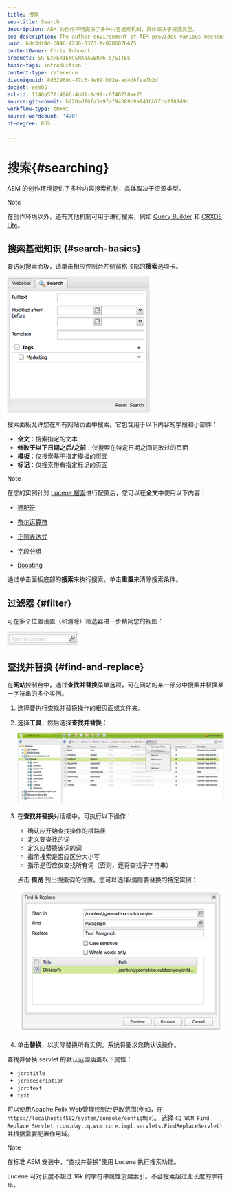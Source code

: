 ```yaml
---
title: 搜索
seo-title: Search
description: AEM 的创作环境提供了多种内容搜索机制，具体取决于资源类型。
seo-description: The author environment of AEM provides various mechanisms for searching for content, dependent on the resource type.
uuid: 6dd3df4d-6040-4230-8373-fc028687b675
contentOwner: Chris Bohnert
products: SG_EXPERIENCEMANAGER/6.5/SITES
topic-tags: introduction
content-type: reference
discoiquuid: 8d32960c-47c3-4e92-b02e-ad4d8fea7b2d
docset: aem65
exl-id: 1f46a57f-4966-4dd1-8c99-c0740718ae76
source-git-commit: b220adf6fa3e9faf94389b9a9416b7fca2f89d9d
workflow-type: tm+mt
source-wordcount: '470'
ht-degree: 85%

---
```


# 搜索{#searching}

AEM 的创作环境提供了多种内容搜索机制，具体取决于资源类型。

>[!NOTE]
>
>在创作环境以外，还有其他机制可用于进行搜索，例如 [Query Builder](/help/sites-developing/querybuilder-api.md) 和 [CRXDE Lite](/help/sites-developing/developing-with-crxde-lite.md)。

## 搜索基础知识 {#search-basics}

要访问搜索面板，请单击相应控制台左侧窗格顶部的&#x200B;**搜索**&#x200B;选项卡。

![chlimage_1-101](assets/chlimage_1-101.png)

搜索面板允许您在所有网站页面中搜索。它包含用于以下内容的字段和小部件：

* **全文**：搜索指定的文本
* **修改于以下日期之后/之前**：仅搜索在特定日期之间更改过的页面
* **模板**：仅搜索基于指定模板的页面
* **标记**：仅搜索带有指定标记的页面

>[!NOTE]
>
>在您的实例针对 [Lucene 搜索](/help/sites-deploying/queries-and-indexing.md)进行配置后，您可以在&#x200B;**全文**&#x200B;中使用以下内容：
>
>* [通配符](https://lucene.apache.org/core/5_3_1/queryparser/org/apache/lucene/queryparser/classic/package-summary.html#Wildcard_Searches)
>* [布尔运算符](https://lucene.apache.org/core/5_3_1/queryparser/org/apache/lucene/queryparser/classic/package-summary.html#Boolean_operators)
>
>* [正则表达式](https://lucene.apache.org/core/5_3_1/queryparser/org/apache/lucene/queryparser/classic/package-summary.html#Regexp_Searches)
>* [字段分组](https://lucene.apache.org/core/5_3_1/queryparser/org/apache/lucene/queryparser/classic/package-summary.html#Field_Grouping)
>* [Boosting](https://lucene.apache.org/core/5_3_1/queryparser/org/apache/lucene/queryparser/classic/package-summary.html#Boosting_a_Term)
>


通过单击面板底部的&#x200B;**搜索**&#x200B;来执行搜索。单击&#x200B;**重置**&#x200B;来清除搜索条件。

## 过滤器 {#filter}

可在多个位置设置（和清除）筛选器进一步精简您的视图：

![chlimage_1-102](assets/chlimage_1-102.png)

## 查找并替换 {#find-and-replace}

在&#x200B;**网站**&#x200B;控制台中，通过&#x200B;**查找并替换**&#x200B;菜单选项，可在网站的某一部分中搜索并替换某一字符串的多个实例。

1. 选择要执行查找并替换操作的根页面或文件夹。
1. 选择&#x200B;**工具**，然后选择&#x200B;**查找并替换**：

   ![screen_shot_2012-02-15at120346pm](assets/screen_shot_2012-02-15at120346pm.png)

1. 在&#x200B;**查找并替换**&#x200B;对话框中，可执行以下操作：

   * 确认应开始查找操作的根路径
   * 定义要查找的词
   * 定义应替换该词的词
   * 指示搜索是否应区分大小写
   * 指示是否应仅查找所有词（否则，还将查找子字符串）

   点击 **预览** 列出搜索词的位置。您可以选择/清除要替换的特定实例：

   ![screen_shot_2012-02-15at120719pm](assets/screen_shot_2012-02-15at120719pm.png)

1. 单击&#x200B;**替换**，以实际替换所有实例。系统将要求您确认该操作。

查找并替换 servlet 的默认范围涵盖以下属性：

* `jcr:title`
* `jcr:description`
* `jcr:text`
* `text`

可以使用Apache Felix Web管理控制台更改范围(例如，在 `https://localhost:4502/system/console/configMgr`)。 选择 `CQ WCM Find Replace Servlet (com.day.cq.wcm.core.impl.servlets.FindReplaceServlet)` 并根据需要配置作用域。

>[!NOTE]
>
>在标准 AEM 安装中，“查找并替换”使用 Lucene 执行搜索功能。
>
>Lucene 可对长度不超过 16k 的字符串属性创建索引。不会搜索超过此长度的字符串。
